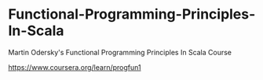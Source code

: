# Functional-Programming-Principles-In-Scala
Martin Odersky's Functional Programming Principles In Scala Course 

https://www.coursera.org/learn/progfun1
